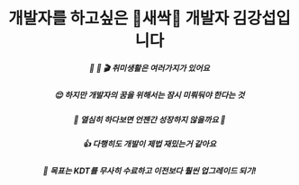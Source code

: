 # <center> 개발자를 하고싶은 🌱새싹🌱 개발자 김강섭입니다 </center>  

#####  <center> 💪 🎹 🎬 취미생활은 여러가지가 있어요 </center> 

#####  <center> 😌 하지만 개발자의 꿈을 위해서는 잠시 미뤄둬야 한다는 것 </center> 

#####  <center> 🌲 열심히 하다보면 언젠간 성장하지 않을까요 🌲 </center> 

#####  <center> 👍 다행히도 개발이 제법 재밌는거 같아요 </center> 

##### <center> 🎯 목표는 KDT를 무사히 수료하고 이전보다 훨씬 업그레이드 되기! </center>  

